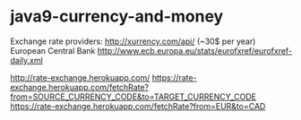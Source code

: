 # java9-currency-and-money

Exchange rate providers:
http://xurrency.com/api/ (~30$ per year)
European Central Bank
http://www.ecb.europa.eu/stats/eurofxref/eurofxref-daily.xml

http://rate-exchange.herokuapp.com/
https://rate-exchange.herokuapp.com/fetchRate?from=SOURCE_CURRENCY_CODE&to=TARGET_CURRENCY_CODE
https://rate-exchange.herokuapp.com/fetchRate?from=EUR&to=CAD
